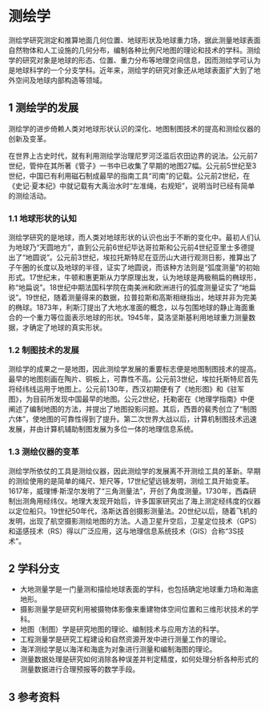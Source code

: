 # 测绘学



测绘学研究测定和推算地面几何位置、地球形状及地球重力场，据此测量地球表面自然物体和人工设施的几何分布，编制各种比例尺地图的理论和技术的学科。测绘学的研究对象是地球的形态、位置、重力分布等地理空间信息，因而测绘学可认为是地球科学的一个分支学科。近年来，测绘学的研究对象还从地球表面扩大到了地外空间及地球内部构造等领域。



## 1 测绘学的发展

测绘学的进步倚赖人类对地球形状认识的深化、地图制图技术的提高和测绘仪器的创新及变革。

在世界上古史时代，就有利用测绘学治理尼罗河泛滥后农田边界的说法。公元前7世纪，管仲在其所著《管子》一书中已收集了早期的地图27幅。公元前5世纪至3世纪，中国已有利用磁石制成最早的指南工具“司南”的记载。公元前2世纪，在《史记·夏本纪》中就记载有大禹治水时“左准绳，右规矩”，说明当时已经有简单的测绘活动。



### 1.1 地球形状的认知

测绘学研究的是地球，而人类对地球形状的认识也出于不断的变化中。最初人们认为地球乃“天圆地方”，直到公元前6世纪毕达哥拉斯和公元前4世纪亚里士多德提出了“地圆说”。公元前3世纪，埃拉托斯特尼在亚历山大进行观测日影，推算出了子午圈的长度以及地球的半径，证实了地圆说，而该种方法则是“弧度测量”的初始形式。17世纪末，牛顿和惠更斯从力学原理出发，认为地球是两极稍扁的椭球形，称“地扁说”。18世纪中期法国科学院在南美洲和欧洲进行的弧度测量证实了“地扁说”。19世纪，随着测量得来的数据，拉普拉斯和高斯相继指出，地球并非为完美的椭球。1873年，利斯汀提出了大地水准面的概念，以与包围地球的静止海面重合的一个重力等位面表示地球的形状。1945年，莫洛坚斯基利用地球重力测量数据，才确定了地球的真实形状。



### 1.2 制图技术的发展

测绘学的成果之一是地图，因此测绘学发展的重要标志便是地图制图技术的提高。最早的地图刻画在陶片、铜板上，可靠性不高。公元前3世纪，埃拉托斯特尼首先将经纬线运用于地图上。公元前130年，西汉初期便有了《地形图》和《驻军图》，为目前所发现中国最早的地图。公元2世纪，托勒密在《地理学指南》中便阐述了编制地图的方法，并提出了地图投影问题。其后，西晋的裴秀创立了“制图六体”，使地图的可靠性得到了提升。第二次世界大战以后，计算机制图技术迅速发展，并由计算机辅助制图发展为多位一体的地理信息系统。



### 1.3 测绘仪器的变革

测绘学所依仗的工具是测绘仪器，因此测绘学的发展离不开测绘工具的革新。早期的测绘使用的是简单的绳尺、矩尺等，17世纪望远镜发明，测绘工具开始变革。1617年，威理博·斯涅尔发明了“三角测量法”，开创了角度测量。1730年，西森研制出测角用经纬仪。地理大发现开始后，许多国家研究出了海上测定经纬度的仪器以定位船只。19世纪50年代，洛斯达首创摄影测量法。20世纪以后，随着飞机的发明，出现了航空摄影测绘地图的方法。人造卫星升空后，卫星定位技术（GPS）和遥感技术（RS）得以广泛应用，这与地理信息系统技术（GIS）合称“3S技术”。



## 2 学科分支

* 大地测量学是一门量测和描绘地球表面的学科，也包括确定地球重力场和海底地形。
* 摄影测量学是研究利用被摄物体影像来重建物体空间位置和三维形状技术的学科。
* 地图（制图）学是研究地图的理论、编制技术与应用方法的科学。
* 工程测量学是研究工程建设和自然资源开发中进行测量工作的理论。
* 海洋测绘学是以海洋和海底为对象进行测量和编制海图的理论。
* 测量数据处理是研究如何消除各种误差并判定精度，如何处理分析各种形式的测量数据进行合理预报等的数学手段。



## 3 参考资料



